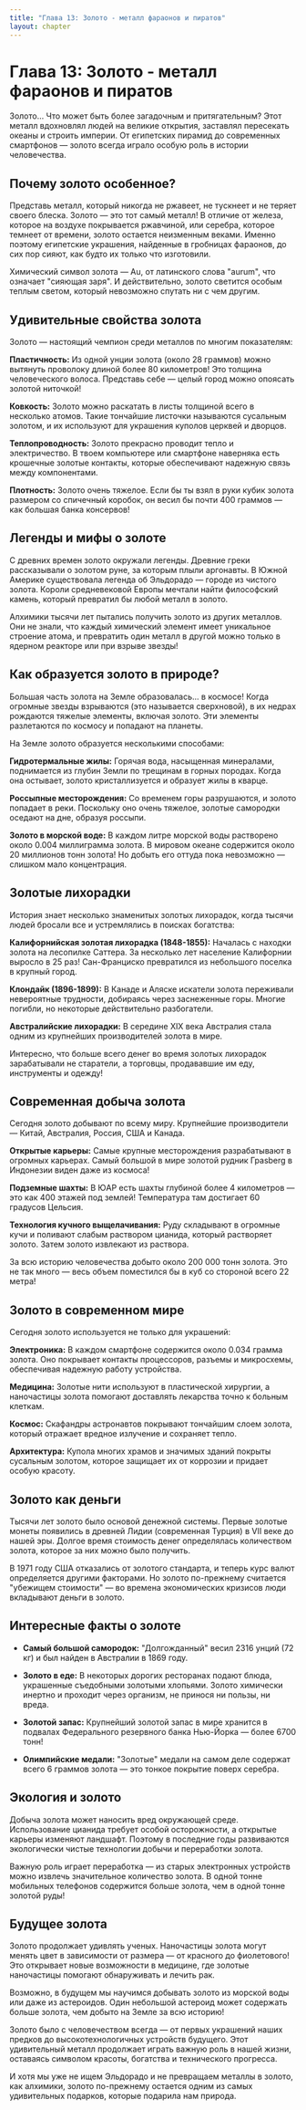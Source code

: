 ```yaml
---
title: "Глава 13: Золото - металл фараонов и пиратов"
layout: chapter
---
```


# Глава 13: Золото - металл фараонов и пиратов

Золото... Что может быть более загадочным и притягательным? Этот металл вдохновлял людей на великие открытия, заставлял пересекать океаны и строить империи. От египетских пирамид до современных смартфонов — золото всегда играло особую роль в истории человечества.

## Почему золото особенное?

Представь металл, который никогда не ржавеет, не тускнеет и не теряет своего блеска. Золото — это тот самый металл! В отличие от железа, которое на воздухе покрывается ржавчиной, или серебра, которое темнеет от времени, золото остается неизменным веками. Именно поэтому египетские украшения, найденные в гробницах фараонов, до сих пор сияют, как будто их только что изготовили.

Химический символ золота — Au, от латинского слова "aurum", что означает "сияющая заря". И действительно, золото светится особым теплым светом, который невозможно спутать ни с чем другим.

## Удивительные свойства золота

Золото — настоящий чемпион среди металлов по многим показателям:

**Пластичность:** Из одной унции золота (около 28 граммов) можно вытянуть проволоку длиной более 80 километров! Это толщина человеческого волоса. Представь себе — целый город можно опоясать золотой ниточкой!

**Ковкость:** Золото можно раскатать в листы толщиной всего в несколько атомов. Такие тончайшие листочки называются сусальным золотом, и их используют для украшения куполов церквей и дворцов.

**Теплопроводность:** Золото прекрасно проводит тепло и электричество. В твоем компьютере или смартфоне наверняка есть крошечные золотые контакты, которые обеспечивают надежную связь между компонентами.

**Плотность:** Золото очень тяжелое. Если бы ты взял в руки кубик золота размером со спичечный коробок, он весил бы почти 400 граммов — как большая банка консервов!

## Легенды и мифы о золоте

С древних времен золото окружали легенды. Древние греки рассказывали о золотом руне, за которым плыли аргонавты. В Южной Америке существовала легенда об Эльдорадо — городе из чистого золота. Короли средневековой Европы мечтали найти философский камень, который превратил бы любой металл в золото.

Алхимики тысячи лет пытались получить золото из других металлов. Они не знали, что каждый химический элемент имеет уникальное строение атома, и превратить один металл в другой можно только в ядерном реакторе или при взрыве звезды!

## Как образуется золото в природе?

Большая часть золота на Земле образовалась... в космосе! Когда огромные звезды взрываются (это называется сверхновой), в их недрах рождаются тяжелые элементы, включая золото. Эти элементы разлетаются по космосу и попадают на планеты.

На Земле золото образуется несколькими способами:

**Гидротермальные жилы:** Горячая вода, насыщенная минералами, поднимается из глубин Земли по трещинам в горных породах. Когда она остывает, золото кристаллизуется и образует жилы в кварце.

**Россыпные месторождения:** Со временем горы разрушаются, и золото попадает в реки. Поскольку оно очень тяжелое, золотые самородки оседают на дне, образуя россыпи.

**Золото в морской воде:** В каждом литре морской воды растворено около 0.004 миллиграмма золота. В мировом океане содержится около 20 миллионов тонн золота! Но добыть его оттуда пока невозможно — слишком мало концентрация.

## Золотые лихорадки

История знает несколько знаменитых золотых лихорадок, когда тысячи людей бросали все и устремлялись в поисках богатства:

**Калифорнийская золотая лихорадка (1848-1855):** Началась с находки золота на лесопилке Саттера. За несколько лет население Калифорнии выросло в 25 раз! Сан-Франциско превратился из небольшого поселка в крупный город.

**Клондайк (1896-1899):** В Канаде и Аляске искатели золота переживали невероятные трудности, добираясь через заснеженные горы. Многие погибли, но некоторые действительно разбогатели.

**Австралийские лихорадки:** В середине XIX века Австралия стала одним из крупнейших производителей золота в мире.

Интересно, что больше всего денег во время золотых лихорадок зарабатывали не старатели, а торговцы, продававшие им еду, инструменты и одежду!

## Современная добыча золота

Сегодня золото добывают по всему миру. Крупнейшие производители — Китай, Австралия, Россия, США и Канада.

**Открытые карьеры:** Самые крупные месторождения разрабатывают в огромных карьерах. Самый большой в мире золотой рудник Граsberg в Индонезии виден даже из космоса!

**Подземные шахты:** В ЮАР есть шахты глубиной более 4 километров — это как 400 этажей под землей! Температура там достигает 60 градусов Цельсия.

**Технология кучного выщелачивания:** Руду складывают в огромные кучи и поливают слабым раствором цианида, который растворяет золото. Затем золото извлекают из раствора.

За всю историю человечества добыто около 200 000 тонн золота. Это не так много — весь объем поместился бы в куб со стороной всего 22 метра!

## Золото в современном мире

Сегодня золото используется не только для украшений:

**Электроника:** В каждом смартфоне содержится около 0.034 грамма золота. Оно покрывает контакты процессоров, разъемы и микросхемы, обеспечивая надежную работу устройства.

**Медицина:** Золотые нити используют в пластической хирургии, а наночастицы золота помогают доставлять лекарства точно к больным клеткам.

**Космос:** Скафандры астронавтов покрывают тончайшим слоем золота, который отражает вредное излучение и сохраняет тепло.

**Архитектура:** Купола многих храмов и значимых зданий покрыты сусальным золотом, которое защищает их от коррозии и придает особую красоту.

## Золото как деньги

Тысячи лет золото было основой денежной системы. Первые золотые монеты появились в древней Лидии (современная Турция) в VII веке до нашей эры. Долгое время стоимость денег определялась количеством золота, которое за них можно было получить.

В 1971 году США отказались от золотого стандарта, и теперь курс валют определяется другими факторами. Но золото по-прежнему считается "убежищем стоимости" — во времена экономических кризисов люди вкладывают деньги в золото.

## Интересные факты о золоте

- **Самый большой самородок:** "Долгожданный" весил 2316 унций (72 кг) и был найден в Австралии в 1869 году.

- **Золото в еде:** В некоторых дорогих ресторанах подают блюда, украшенные съедобными золотыми хлопьями. Золото химически инертно и проходит через организм, не принося ни пользы, ни вреда.

- **Золотой запас:** Крупнейший золотой запас в мире хранится в подвалах Федерального резервного банка Нью-Йорка — более 6700 тонн!

- **Олимпийские медали:** "Золотые" медали на самом деле содержат всего 6 граммов золота — это тонкое покрытие поверх серебра.

## Экология и золото

Добыча золота может наносить вред окружающей среде. Использование цианида требует особой осторожности, а открытые карьеры изменяют ландшафт. Поэтому в последние годы развиваются экологически чистые технологии добычи и переработки золота.

Важную роль играет переработка — из старых электронных устройств можно извлечь значительное количество золота. В одной тонне мобильных телефонов содержится больше золота, чем в одной тонне золотой руды!

## Будущее золота

Золото продолжает удивлять ученых. Наночастицы золота могут менять цвет в зависимости от размера — от красного до фиолетового! Это открывает новые возможности в медицине, где золотые наночастицы помогают обнаруживать и лечить рак.

Возможно, в будущем мы научимся добывать золото из морской воды или даже из астероидов. Один небольшой астероид может содержать больше золота, чем добыто на Земле за всю историю!

Золото было с человечеством всегда — от первых украшений наших предков до высокотехнологичных устройств будущего. Этот удивительный металл продолжает играть важную роль в нашей жизни, оставаясь символом красоты, богатства и технического прогресса.

И хотя мы уже не ищем Эльдорадо и не превращаем металлы в золото, как алхимики, золото по-прежнему остается одним из самых удивительных подарков, которые подарила нам природа.